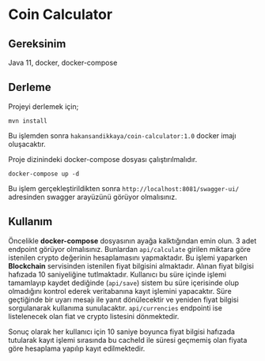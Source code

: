 # Coin Calculator

## Gereksinim

Java 11, docker, docker-compose

## Derleme

Projeyi derlemek için;

``` shell 
mvn install
```

Bu işlemden sonra `hakansandikkaya/coin-calculator:1.0` docker imajı oluşacaktır.

Proje dizinindeki docker-compose dosyası çalıştırılmalıdır.

``` shell 
docker-compose up -d
```

Bu işlem gerçekleştirildikten sonra `http://localhost:8081/swagger-ui/` adresinden swagger arayüzünü görüyor
olmalısınız.

## Kullanım

Öncelikle **docker-compose** dosyasının ayağa kalktığından emin olun. 3 adet endpoint görüyor olmalısınız.
Bunlardan `api/calculate` girilen miktara göre istenilen crypto değerinin hesaplamasını yapmaktadır. Bu işlemi
yaparken **Blockchain** servisinden istenilen fiyat bilgisini almaktadır. Alınan fiyat bilgisi hafızada 10 saniyeliğine
tutlmaktadır. Kullanıcı bu süre içinde işlemi tamamlayıp kaydet dediğinde (`api/save`) sistem bu süre içerisinde olup
olmadığını kontrol ederek veritabanına kayıt işlemini yapacaktır. Süre geçtiğinde bir uyarı mesajı ile yanıt
dönülecektir ve yeniden fiyat bilgisi sorgulanarak kullanıma sunulacaktır.
`api/currencies` endpointi ise listelenecek olan fiat ve crypto listesini dönmektedir.

Sonuç olarak her kullanıcı için 10 saniye boyunca fiyat bilgisi hafızada tutularak kayıt işlemi sırasında bu cacheId ile
süresi geçmemiş olan fiyata göre hesaplama yapılıp kayıt edilmektedir.